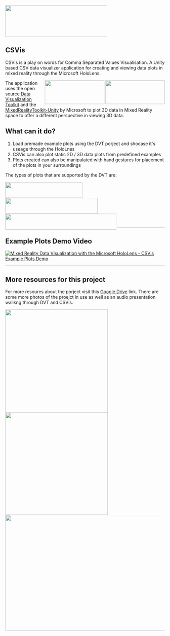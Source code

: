 <img src="https://i.imgur.com/6l2zpmP.png" width="322" height="100"> 

## CSVis
  CSVis is a play on words for Comma Separated Values Visualisation. A Unity based CSV data visualizer application for creating and viewing data plots in mixed reality through the Microsoft HoloLens. 

<img align="right" src="https://i.imgur.com/QTaI4Gi.png" width="188" height="75">
<img align="right" src="https://i.imgur.com/CkOymcy.png" width="188" height="75">

  The application uses the open source [Data Visualization Toolkit](https://github.com/jman19/DataVisualizationPlotter) and the 
  [MixedRealityToolkit-Unity](https://github.com/Microsoft/MixedRealityToolkit-Unity/releases) by Microsoft to plot 3D data in Mixed Reality space to offer a different perspective in viewing 3D data.

## What can it do?
  1. Load premade example plots using the DVT porject and shocase it's useage through the HoloLnes
  1. CSVis can also plot static 2D / 3D data plots from predefined examples
  1. Plots created can also be manipulated with hand gestures for placement of the plots in your surroundings
 
The types of plots that are supported by the DVT are:

<img align="left" src="https://i.imgur.com/nZqD1B3.png" width="244" height="50"><br/><br/>

<img align="left" src="https://i.imgur.com/LTYmoCV.png" width="292" height="50"><br/><br/>

<img align="left" src="https://i.imgur.com/QoxnW74.png" width="351" height="50"><br/><br/>

---

## Example Plots Demo Video 
[![Mixed Reality Data Visualization with the Microsoft HoloLens - CSVis Example Plots Demo](https://i.imgur.com/1P8wPl5.png)](https://www.youtube.com/watch?v=XfnRXGWA0xU&feature=emb_logo "Mixed Reality Data Visualization with the Microsoft HoloLens - CSVis Example Plots Demo")

---

## More resources for this project
For more resoures about the porject visit this [Google Drive](https://drive.google.com/drive/folders/1uR_geAFZh6MCw09Hn5HQ2a-pCLXNhcbJ) link. There are some more photos of the proejct in use as well as an audio presentation walikng through DVT and CSVis.

<img src="https://i.imgur.com/45nOaU9.jpg" width="324" height="324"><img src="https://i.imgur.com/1Zo1bSG.jpg" width="324" height="324">
<img src="https://i.imgur.com/LyyuP3g.jpg" width="648" height="365">
